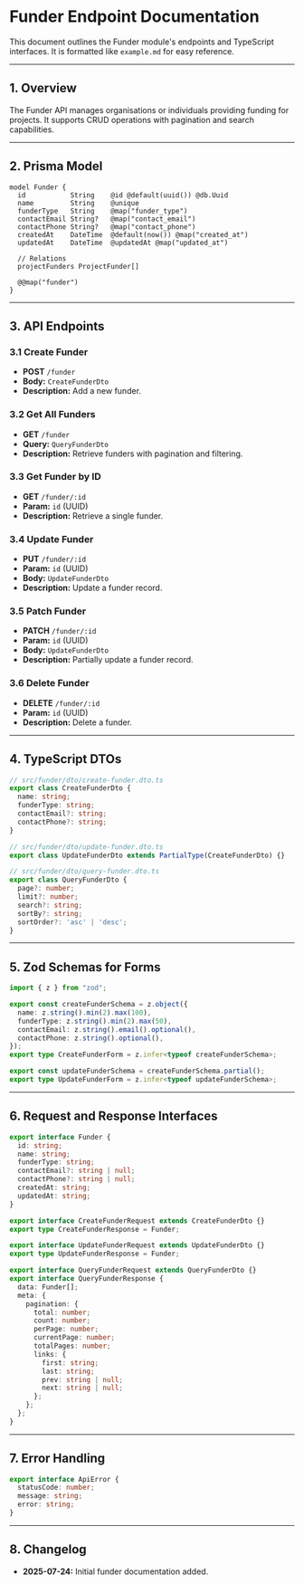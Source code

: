 # Funder Endpoint Documentation

This document outlines the Funder module's endpoints and TypeScript interfaces. It is formatted like `example.md` for easy reference.

---

## 1. Overview

The Funder API manages organisations or individuals providing funding for projects. It supports CRUD operations with pagination and search capabilities.

---

## 2. Prisma Model

```prisma
model Funder {
  id           String    @id @default(uuid()) @db.Uuid
  name         String    @unique
  funderType   String    @map("funder_type")
  contactEmail String?   @map("contact_email")
  contactPhone String?   @map("contact_phone")
  createdAt    DateTime  @default(now()) @map("created_at")
  updatedAt    DateTime  @updatedAt @map("updated_at")

  // Relations
  projectFunders ProjectFunder[]

  @@map("funder")
}
```

---

## 3. API Endpoints

### 3.1 Create Funder
- **POST** `/funder`
- **Body:** `CreateFunderDto`
- **Description:** Add a new funder.

### 3.2 Get All Funders
- **GET** `/funder`
- **Query:** `QueryFunderDto`
- **Description:** Retrieve funders with pagination and filtering.

### 3.3 Get Funder by ID
- **GET** `/funder/:id`
- **Param:** `id` (UUID)
- **Description:** Retrieve a single funder.

### 3.4 Update Funder
- **PUT** `/funder/:id`
- **Param:** `id` (UUID)
- **Body:** `UpdateFunderDto`
- **Description:** Update a funder record.

### 3.5 Patch Funder
- **PATCH** `/funder/:id`
- **Param:** `id` (UUID)
- **Body:** `UpdateFunderDto`
- **Description:** Partially update a funder record.

### 3.6 Delete Funder
- **DELETE** `/funder/:id`
- **Param:** `id` (UUID)
- **Description:** Delete a funder.

---

## 4. TypeScript DTOs

```typescript
// src/funder/dto/create-funder.dto.ts
export class CreateFunderDto {
  name: string;
  funderType: string;
  contactEmail?: string;
  contactPhone?: string;
}

// src/funder/dto/update-funder.dto.ts
export class UpdateFunderDto extends PartialType(CreateFunderDto) {}

// src/funder/dto/query-funder.dto.ts
export class QueryFunderDto {
  page?: number;
  limit?: number;
  search?: string;
  sortBy?: string;
  sortOrder?: 'asc' | 'desc';
}
```

---

## 5. Zod Schemas for Forms

```typescript
import { z } from "zod";

export const createFunderSchema = z.object({
  name: z.string().min(2).max(100),
  funderType: z.string().min(2).max(50),
  contactEmail: z.string().email().optional(),
  contactPhone: z.string().optional(),
});
export type CreateFunderForm = z.infer<typeof createFunderSchema>;

export const updateFunderSchema = createFunderSchema.partial();
export type UpdateFunderForm = z.infer<typeof updateFunderSchema>;
```

---

## 6. Request and Response Interfaces

```typescript
export interface Funder {
  id: string;
  name: string;
  funderType: string;
  contactEmail?: string | null;
  contactPhone?: string | null;
  createdAt: string;
  updatedAt: string;
}

export interface CreateFunderRequest extends CreateFunderDto {}
export type CreateFunderResponse = Funder;

export interface UpdateFunderRequest extends UpdateFunderDto {}
export type UpdateFunderResponse = Funder;

export interface QueryFunderRequest extends QueryFunderDto {}
export interface QueryFunderResponse {
  data: Funder[];
  meta: {
    pagination: {
      total: number;
      count: number;
      perPage: number;
      currentPage: number;
      totalPages: number;
      links: {
        first: string;
        last: string;
        prev: string | null;
        next: string | null;
      };
    };
  };
}
```

---

## 7. Error Handling

```typescript
export interface ApiError {
  statusCode: number;
  message: string;
  error: string;
}
```

---

## 8. Changelog
- **2025-07-24:** Initial funder documentation added.
